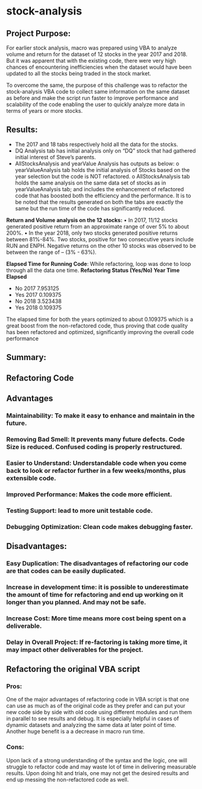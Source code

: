 # stock-analysis
## Project Purpose:
For earlier stock analysis, macro was prepared using VBA to analyze volume and return for the dataset of 12 stocks in the year 2017 and 2018. But it was apparent that with the existing code, there were very high chances of encountering inefficiencies when the dataset would have been updated to all the stocks being traded in the stock market. 

To overcome the same, the purpose of this challenge was to refactor the stock-analysis VBA code to collect same information on the same dataset as before and make the script run faster to improve performance and scalability of the code enabling the user to quickly analyze more data in terms of years or more stocks.

## Results:
- The 2017 and 18 tabs respectively hold all the data for the stocks.
- DQ Analysis tab has initial analysis only on “DQ” stock that had gathered initial interest of Steve’s parents.
- AllStocksAnalysis and yearValue Analysis has outputs as below:
o	yearValueAnalysis tab holds the initial analysis of Stocks based on the year selection but the code is NOT refactored.
o	AllStocksAnalysis tab holds the same analysis on the same data set of stocks as in yearValueAnalysis tab; and includes the enhancement of refactored code that has boosted both the efficiency and the performance. 
It is to be noted that the results generated on both the tabs are exactly the same but the run time of the code has significantly reduced. 

**Return and Volume analysis on the 12 stocks:**
•	In 2017, 11/12 stocks generated positive return from an approximate range of over 5% to about 200%.
•	In the year 2018, only two stocks generated positive returns between 81%-84%. Two stocks, positive for two consecutive years include RUN and ENPH. Negative returns on the other 10 stocks was observed to be between the range of – (3% - 63%).

**Elapsed Time for Running Code**:
While refactoring, loop was done to loop through all the data one time.
**Refactoring Status (Yes/No)	Year	Time Elapsed**
- No	2017	7.953125
- Yes	2017	0.109375
- No	2018	3.523438
- Yes	2018	0.109375

The elapsed time for both the years optimized to about 0.109375 which is a great boost from the non-refactored code, thus proving that code quality has been refactored and optimized, significantly improving the overall code performance

## Summary:
## Refactoring Code 
## Advantages 
### Maintainability: To make it easy to enhance and maintain in the future.
### Removing Bad Smell: It prevents many future defects. Code Size is reduced. Confused coding is properly restructured.
### Easier to Understand: Understandable code when you come back to look or refactor further in a few weeks/months, plus extensible code.
### Improved Performance: Makes the code more efficient.
### Testing Support: lead to more unit testable code.
### Debugging Optimization: Clean code makes debugging faster.

## Disadvantages:
### Easy Duplication: The disadvantages of refactoring our code are that codes can be easily duplicated.
### Increase in development time: it is possible to underestimate the amount of time for refactoring and end up working on it longer than you planned. And may not be safe. 
### Increase Cost: More time means more cost being spent on a deliverable.
### Delay in Overall Project: If re-factoring is taking more time, it may impact other deliverables for the project.

## Refactoring the original VBA script
### Pros:
One of the major advantages of refactoring code in VBA script is that one can use as much as of the original code as they prefer and can put your new code side by side with old code using different modules and run them in parallel to see results and debug. It is especially helpful in cases of dynamic datasets and analyzing the same data at later point of time.
Another huge benefit is a a decrease in macro run time.
### Cons:
Upon lack of a strong understanding of the syntax and the logic, one will struggle to refactor code and may waste lot of time in delivering measurable results.
Upon doing hit and trials, one may not get the desired results and end up messing the non-refactored code as well.

